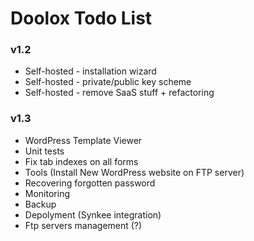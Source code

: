 Doolox Todo List
================

### v1.2 ###

* Self-hosted - installation wizard
* Self-hosted - private/public key scheme
* Self-hosted - remove SaaS stuff + refactoring

### v1.3 ###

* WordPress Template Viewer
* Unit tests
* Fix tab indexes on all forms
* Tools (Install New WordPress website on FTP server)
* Recovering forgotten password
* Monitoring
* Backup
* Depolyment (Synkee integration)
* Ftp servers management (?)